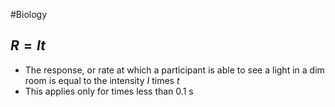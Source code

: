 #Biology 
## $\displaystyle R=It$
* The response, or rate at which a participant is able to see a light in a dim room is equal to the intensity $\displaystyle I$ times $\displaystyle t$
* This applies only for times less than 0.1 s